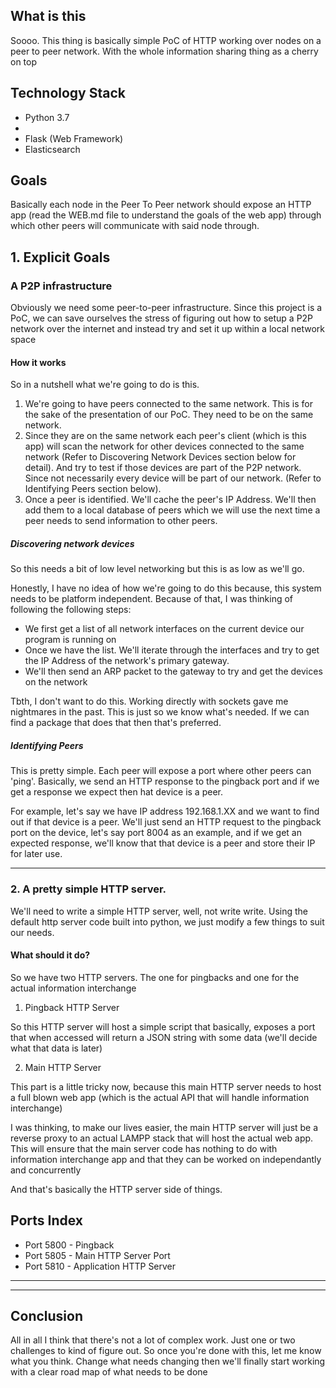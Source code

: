 ## What is this

Soooo. This thing is basically simple PoC of HTTP working over nodes on a peer to peer network. With the whole information sharing thing as a cherry on top

## Technology Stack

- Python 3.7
- 
- Flask (Web Framework)
- Elasticsearch

## Goals

Basically each node in the Peer To Peer network should expose an HTTP app (read the WEB.md file to understand the goals of the web app) through which other peers will communicate with said node through.

## 1. Explicit Goals

### A P2P infrastructure

Obviously we need some peer-to-peer infrastructure. Since this project is a PoC, we can save ourselves the stress of figuring out how to setup a P2P network over the internet and instead try and set it up within a local network space

#### How it works

So in a nutshell what we're going to do is this.

1. We're going to have peers connected to the same network. This is for the sake of the presentation of our PoC. They
need to be on the same network.
2. Since they are on the same network each peer's client (which is this app) will scan the network for other devices
connected to the same network (Refer to Discovering Network Devices section below for detail).
And try to test if those devices are part of the P2P network. Since not necessarily every device will be part of our
network. (Refer to Identifying Peers section below).
3. Once a peer is identified. We'll cache the peer's IP Address. We'll then add them to a local database of peers which
we will use the next time a peer needs to send information to other peers.



##### Discovering network devices

So this needs a bit of low level networking but this is as low as we'll go.

Honestly, I have no idea of how we're going to do this because, this system needs to be platform independent. Because of
that, I was thinking of following the following steps:

- We first get a list of all network interfaces on the current device our program is running on
- Once we have the list. We'll iterate through the interfaces and try to get the IP Address of the network's primary gateway.
- We'll then send an ARP packet to the gateway to try and get the devices on the network

Tbth, I don't want to do this. Working directly with sockets gave me nightmares in the past. This is just so we know
what's needed. If we can find a package that does that then that's preferred.



##### Identifying Peers

This is pretty simple. Each peer will expose a port where other peers can 'ping'. Basically, we send an HTTP response to
the pingback port and if we get a response we expect then hat device is a peer.

For example, let's say we have IP address 192.168.1.XX and we want to find out if that device is a peer. We'll just
send an HTTP request to the pingback port on the device, let's say port 8004 as an example, and if we get an expected
response, we'll know that that device is a peer and store their IP for later use.




----
### 2. A pretty simple HTTP server.

We'll need to write a simple HTTP server, well, not write write. Using the default http server code built into python,
we just modify a few things to suit our needs.


#### What should it do?

So we have two HTTP servers. The one for pingbacks and one for the actual information interchange

1. Pingback HTTP Server
 
 So this HTTP server will host a simple script that basically, exposes a port that when accessed will return a JSON string with some data (we'll decide what that data is later)

2. Main HTTP Server

This part is a little tricky now, because this main HTTP server needs to host a full blown web app (which is the actual API that will handle information interchange) 

I was thinking, to make our lives easier, the main HTTP server will just be a reverse proxy to an actual LAMPP stack that will host the actual web app. This will ensure that the main server code has nothing to do with information interchange app and that they can be worked on independantly and concurrently

And that's basically the HTTP server side of things.



## Ports Index

- Port 5800 - Pingback
- Port 5805 - Main HTTP Server Port
- Port 5810 - Application HTTP Server

---
---
## Conclusion
 All in all I think that there's not a lot of complex work. Just one or two challenges to kind of figure out. So once you're done with this, let me know what you think. Change what needs changing then we'll finally start working with a clear road map of what needs to be done
